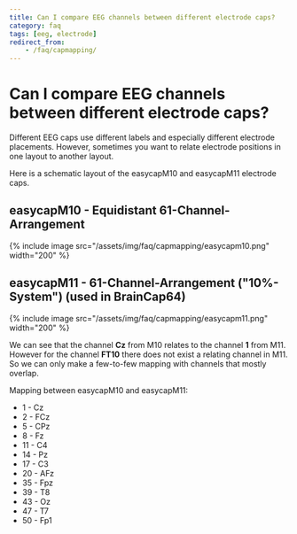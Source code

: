 ```yaml
---
title: Can I compare EEG channels between different electrode caps?
category: faq
tags: [eeg, electrode]
redirect_from:
    - /faq/capmapping/
---
```


# Can I compare EEG channels between different electrode caps?

Different EEG caps use different labels and especially different electrode placements. However, sometimes you want to relate electrode positions in one layout to another layout.

Here is a schematic layout of the easycapM10 and easycapM11 electrode caps.

## easycapM10 - Equidistant 61-Channel-Arrangement

{% include image src="/assets/img/faq/capmapping/easycapm10.png" width="200" %}

## easycapM11 - 61-Channel-Arrangement ("10%-System") (used in BrainCap64)

{% include image src="/assets/img/faq/capmapping/easycapm11.png" width="200" %}

We can see that the channel **Cz** from M10 relates to the channel **1** from M11. However for the channel **FT10** there does not exist a relating channel in M11. So we can only make a few-to-few mapping with channels that mostly overlap.

Mapping between easycapM10 and easycapM11:

- 1 - Cz
- 2 - FCz
- 5 - CPz
- 8 - Fz
- 11 - C4
- 14 - Pz
- 17 - C3
- 20 - AFz
- 35 - Fpz
- 39 - T8
- 43 - Oz
- 47 - T7
- 50 - Fp1
